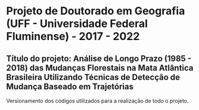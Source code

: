 # Projeto de Doutorado em Geografia (UFF - Universidade Federal Fluminense) - 2017 - 2022
## Título do projeto: Análise de Longo Prazo (1985 - 2018) das Mudanças Florestais na Mata Atlântica Brasileira Utilizando Técnicas de Detecção de Mudança Baseado em Trajetórias

Versionamento dos códigos utilizados para a realização de todo o projeto.
